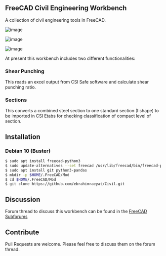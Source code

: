 ## FreeCAD Civil Engineering Workbench
A collection of civil engineering tools in FreeCAD.

![image](https://user-images.githubusercontent.com/8196112/48443187-3674e880-e788-11e8-9eec-3668095d8f65.png)

![image](https://user-images.githubusercontent.com/8196112/48443621-aa63c080-e789-11e8-9760-f912d981232b.png)

![image](https://user-images.githubusercontent.com/8196112/48443232-53112080-e788-11e8-84e7-1cc939a87d72.png) 

At present this workbench includes two different functionalities:

### Shear Punching
This reads an excel output from CSI Safe software and calculate shear punching ratio. 

### Sections
This converts a combined steel section to one standard section (I shape) to be imported in CSI Etabs for checking classification of compact level of section.

## Installation
### Debian 10 (Buster)

```bash
$ sudo apt install freecad-python3
$ sudo update-alternatives --set freecad /usr/lib/freecad/bin/freecad-python3
$ sudo apt install git python3-pandas
$ mkdir -p $HOME/.FreeCAD/Mod
$ cd $HOME/.FreeCAD/Mod
$ git clone https://github.com/ebrahimraeyat/Civil.git 
```

## Discussion
Forum thread to discuss this workbench can be found in the [FreeCAD Subforums](https://forum.freecadweb.org/viewtopic.php?f=24&t=31813#p264539)

## Contribute
Pull Requests are welcome. Please feel free to discuss them on the forum thread.
